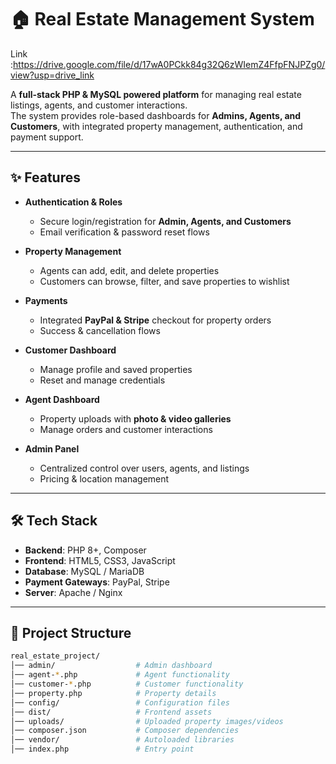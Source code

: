 # 🏠 Real Estate Management System  

Link :https://drive.google.com/file/d/17wA0PCkk84g32Q6zWIemZ4FfpFNJPZg0/view?usp=drive_link

A **full-stack PHP & MySQL powered platform** for managing real estate listings, agents, and customer interactions.  
The system provides role-based dashboards for **Admins, Agents, and Customers**, with integrated property management, authentication, and payment support.  

---

## ✨ Features  

- **Authentication & Roles**
  - Secure login/registration for **Admin, Agents, and Customers**  
  - Email verification & password reset flows  

- **Property Management**
  - Agents can add, edit, and delete properties  
  - Customers can browse, filter, and save properties to wishlist  

- **Payments**
  - Integrated **PayPal & Stripe** checkout for property orders  
  - Success & cancellation flows  

- **Customer Dashboard**
  - Manage profile and saved properties  
  - Reset and manage credentials  

- **Agent Dashboard**
  - Property uploads with **photo & video galleries**  
  - Manage orders and customer interactions  

- **Admin Panel**
  - Centralized control over users, agents, and listings  
  - Pricing & location management  

---

## 🛠️ Tech Stack  

- **Backend**: PHP 8+, Composer  
- **Frontend**: HTML5, CSS3, JavaScript  
- **Database**: MySQL / MariaDB  
- **Payment Gateways**: PayPal, Stripe  
- **Server**: Apache / Nginx  

---

## 📂 Project Structure  

```bash
real_estate_project/
│── admin/                  # Admin dashboard
│── agent-*.php             # Agent functionality
│── customer-*.php          # Customer functionality
│── property.php            # Property details
│── config/                 # Configuration files
│── dist/                   # Frontend assets
│── uploads/                # Uploaded property images/videos
│── composer.json           # Composer dependencies
│── vendor/                 # Autoloaded libraries
│── index.php               # Entry point
